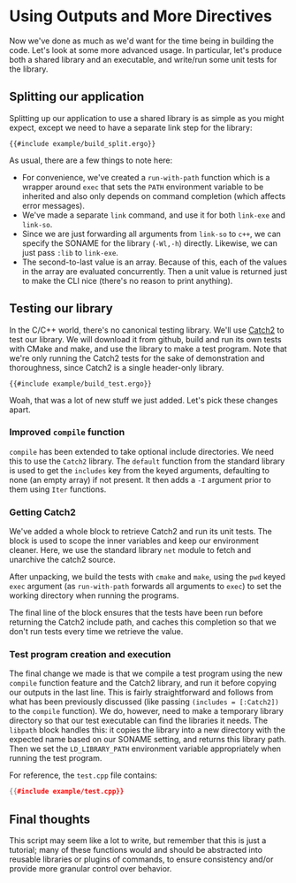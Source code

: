 # Using Outputs and More Directives

Now we've done as much as we'd want for the time being in building the code.
Let's look at some more advanced usage. In particular, let's produce both a
shared library and an executable, and write/run some unit tests for the library.

## Splitting our application
Splitting up our application to use a shared library is as simple as you might
expect, except we need to have a separate link step for the library:

```ergo
{{#include example/build_split.ergo}}
```

As usual, there are a few things to note here:

* For convenience, we've created a `run-with-path` function which is a wrapper
  around `exec` that sets the `PATH` environment variable to be inherited and
  also only depends on command completion (which affects error messages).
* We've made a separate `link` command, and use it for both `link-exe` and
  `link-so`.
* Since we are just forwarding all arguments from `link-so` to `c++`, we can
  specify the SONAME for the library (`-Wl,-h`) directly.  Likewise, we can just
  pass `:lib` to `link-exe`.
* The second-to-last value is an array. Because of this, each of the values in
  the array are evaluated concurrently. Then a unit value is returned just to
  make the CLI nice (there's no reason to print anything).

## Testing our library
In the C/C++ world, there's no canonical testing library. We'll use [Catch2][]
to test our library. We will download it from github, build and run its own
tests with CMake and make, and use the library to make a test program. Note that
we're only running the Catch2 tests for the sake of demonstration and
thoroughness, since Catch2 is a single header-only library.

```ergo
{{#include example/build_test.ergo}}
```

Woah, that was a lot of new stuff we just added. Let's pick these changes apart.

### Improved `compile` function
`compile` has been extended to take optional include directories. We need this
to use the `Catch2` library. The `default` function from the standard library is
used to get the `includes` key from the keyed arguments, defaulting to none (an
empty array) if not present. It then adds a `-I` argument prior to them using
`Iter` functions.

### Getting Catch2
We've added a whole block to retrieve Catch2 and run its unit tests. The block
is used to scope the inner variables and keep our environment cleaner. Here, we
use the standard library `net` module to fetch and unarchive the catch2 source.

After unpacking, we build the tests with `cmake` and `make`, using the `pwd`
keyed `exec` argument (as `run-with-path` forwards all arguments to `exec`) to
set the working directory when running the programs.

The final line of the block ensures that the tests have been run before
returning the Catch2 include path, and caches this completion so that we don't
run tests every time we retrieve the value.

### Test program creation and execution
The final change we made is that we compile a test program using the new
`compile` function feature and the Catch2 library, and run it before copying our
outputs in the last line. This is fairly straightforward and follows from what
has been previously discussed (like passing `(includes = [:Catch2])` to the
`compile` function). We do, however, need to make a temporary library directory
so that our test executable can find the libraries it needs. The `libpath` block
handles this: it copies the library into a new directory with the expected name
based on our SONAME setting, and returns this library path. Then we set the
`LD_LIBRARY_PATH` environment variable appropriately when running the test
program.

For reference, the `test.cpp` file contains:

```c++
{{#include example/test.cpp}}
```

## Final thoughts
This script may seem like a lot to write, but remember that this is just a
tutorial; many of these functions would and should be abstracted into reusable
libraries or plugins of commands, to ensure consistency and/or provide more
granular control over behavior.

[Catch2]: https://github.com/catchorg/Catch2
